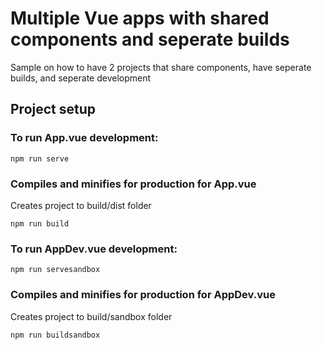 # Multiple Vue apps with shared components and seperate builds 
Sample on how to have 2 projects that share components, have seperate builds, and seperate development

## Project setup
### To run App.vue development: 
```
npm run serve
```
### Compiles and minifies for production for App.vue
Creates project to build/dist folder
```
npm run build
```

### To run AppDev.vue development: 
```
npm run servesandbox
```

### Compiles and minifies for production for AppDev.vue
Creates project to build/sandbox folder
```
npm run buildsandbox
```

